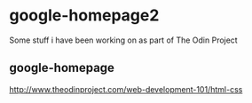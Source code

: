 # google-homepage2
Some stuff i have been working on as part of The Odin Project
## google-homepage
<http://www.theodinproject.com/web-development-101/html-css>